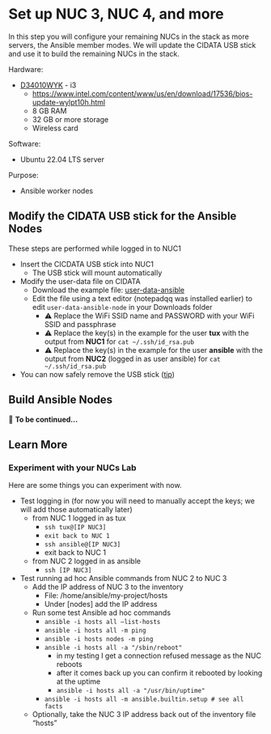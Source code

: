 # Set up NUC 3, NUC 4, and more
In this step you will configure your remaining NUCs in the stack as more servers, the Ansible member modes. We will update the CIDATA USB stick and use it to build the remaining NUCs in the stack.

Hardware:
- [D34010WYK](https://www.intel.com/content/www/us/en/products/sku/76978/intel-nuc-kit-d34010wyk/specifications.html) - i3
  - https://www.intel.com/content/www/us/en/download/17536/bios-update-wylpt10h.html
  - 8 GB RAM
  - 32 GB or more storage
  - Wireless card

Software:
- Ubuntu 22.04 LTS server

Purpose:
- Ansible worker nodes

## Modify the CIDATA USB stick for the Ansible Nodes
These steps are performed while logged in to NUC1
- Insert the CICDATA USB stick into NUC1
  - The USB stick will mount automatically
- Modify the user-data file on CIDATA
  - Download the example file: [user-data-ansible](user-data-ansible-node)
  - Edit the file using a text editor (notepadqq was installed earlier) to edit `user-data-ansible-node` in your Downloads folder
    - ⚠️ Replace the WiFi SSID name and PASSWORD with your WiFi SSID and passphrase
    - ⚠️ Replace the key(s) in the example for the user **tux** with the output from **NUC1** for `cat ~/.ssh/id_rsa.pub`
    - ⚠️ Replace the key(s) in the example for the user **ansible** with the output from **NUC2** (logged in as user ansible) for `cat ~/.ssh/id_rsa.pub`
- You can now safely remove the USB stick ([tip](https://help.ubuntu.com/stable/ubuntu-help/files-removedrive.html.en))

## Build Ansible Nodes
🚧 **To be continued...**



## Learn More
### Experiment with your NUCs Lab
Here are some things you can experiment with now.
- Test logging in (for now you will need to manually accept the keys; we will add those automatically later)
  - from NUC 1 logged in as tux
    - `ssh tux@[IP NUC3]`
    - `exit back to NUC 1`
    - `ssh ansible@[IP NUC3]`
    - exit back to NUC 1
  - from NUC 2 logged in as ansible
    - `ssh [IP NUC3]`
- Test running ad hoc Ansible commands from NUC 2 to NUC 3
  - Add the IP address of NUC 3 to the inventory
    - File: /home/ansible/my-project/hosts
    - Under [nodes] add the IP address
  - Run some test Ansible ad hoc commands
    - `ansible -i hosts all –list-hosts`
    - `ansible -i hosts all -m ping`
    - `ansible -i hosts nodes -m ping`
    - `ansible -i hosts all -a "/sbin/reboot"`
      - in my testing I get a connection refused message as the NUC reboots
      - after it comes back up you can confirm it rebooted by looking at the uptime
      - `ansible -i hosts all -a "/usr/bin/uptime"`
    - `ansible -i hosts all -m ansible.builtin.setup # see all facts`
  - Optionally, take the NUC 3 IP address back out of the inventory file “hosts”
